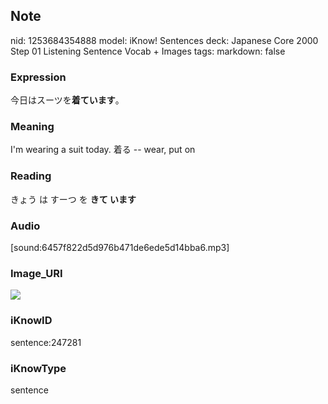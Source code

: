 ## Note
nid: 1253684354888
model: iKnow! Sentences
deck: Japanese Core 2000 Step 01 Listening Sentence Vocab + Images
tags: 
markdown: false

### Expression
<!DOCTYPE html>
<title></title>
今日はスーツを<b>着ています</b>。



### Meaning
I'm wearing a suit today.
着る -- wear, put on

### Reading
<!DOCTYPE html>
<title></title>
きょう は すーつ を <b>きて います</b>



### Audio
[sound:6457f822d5d976b471de6ede5d14bba6.mp3]

### Image_URI
<!DOCTYPE html>
<title></title>
<img src="f9ce72eaa1bb05e363b4374a4b5df106.jpg">



### iKnowID
sentence:247281

### iKnowType
sentence
